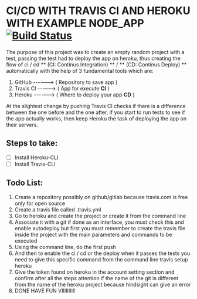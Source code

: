 # CI/CD WITH TRAVIS CI AND HEROKU WITH EXAMPLE NODE_APP [![Build Status](https://travis-ci.com/CrashOverride97680/ci-cd-heroku-travis.svg?branch=main)](https://travis-ci.com/CrashOverride97680/ci-cd-heroku-travis)
The purpose of this project was to create an empty random project with a test, passing the test had to deploy the app on heroku, thus creating the flow of ci / cd ** (CI: Continus Integration) ** / ** (CD: Continus Deploy) ** automatically with the help of 3 fundamental tools which are:

 1. GitHub ------> ( Repository to save app )
 2. Travis CI -----> ( App for execute **CI** )
 3. Heroku ------> ( Where to deploy your app **CD** )

At the slightest change by pushing Travis CI checks if there is a difference between the one before and the one after, if you start to run tests to see if the app actually works, then keep Heroku the task of deploying the app on their servers.

## Steps to take:

 - [ ] Install Heroku-CLI
 - [ ] Install Travis-CLI

## Todo List:
1) Create a repository possibly on github/gitlab because travis.com is free only for open source
2) Create a travis file called .travis.yml
3) Go to heroku and create the project or create it from the command line
4) Associate it with a git if done as an interface, you must check this and enable autodeploy but first you must remember to create the travis file inside the project with the main parameters and commands to be executed
5) Using the command line, do the first push
6) And then to enable the ci / cd or the deploy when it passes the tests you need to give this specific command from the command line travis setup heroku
7) Give the token found on heroku in the account setting section and confirm after all the steps attention if the name of the git is different from the name of the heroku project because hindsight can give an error
8) DONE HAVE FUN VIIIIIIIII!


